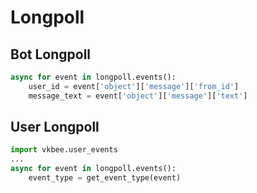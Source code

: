# Longpoll
## Bot Longpoll
```python
async for event in longpoll.events():
    user_id = event['object']['message']['from_id']
    message_text = event['object']['message']['text']
```

## User Longpoll
```python
import vkbee.user_events
...
async for event in longpoll.events():
    event_type = get_event_type(event)
```